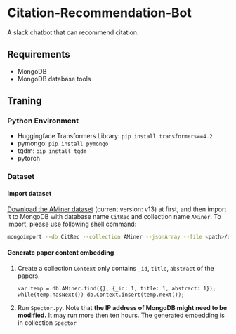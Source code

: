 # Citation-Recommendation-Bot
A slack chatbot that can recommend citation.

## Requirements
 - MongoDB
 - MongoDB database tools

## Traning
### Python Environment
- Huggingface Transformers Library: `pip install transformers==4.2`
- pymongo: `pip install pymongo`
- tqdm: `pip install tqdm`
- pytorch
### Dataset

#### Import dataset
[Download the AMiner dataset](https://www.aminer.org/citation) (current version: v13) at first, and then import it to MongoDB with database name `CitRec` and collection name `AMiner`.
To import, please use following shell command:
```bash
mongoimport --db CitRec --collection AMiner --jsonArray --file <path>/dblpv13.json
```
#### Generate paper content embedding
1. Create a collection `Context` only contains `_id`, `title`, `abstract` of the papers.
    ```
    var temp = db.AMiner.find({}, {_id: 1, title: 1, abstract: 1});
    while(temp.hasNext()) db.Context.insert(temp.next());
    ```
2. Run `Spector.py`.
    Note that **the IP address of MongoDB might need to be modified.**
    It may run more then ten hours.
    The generated embedding is in collection `Spector`


